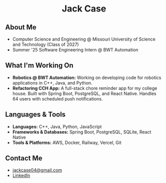 <h1 align="center">Jack Case</h1>

## About Me

- Computer Science and Engineering @ Missouri University of Science and Technology (Class of 2027)  
- Summer '25 Software Engineering Intern @ BWT Automation  

## What I'm Working On

- **Robotics @ BWT Automation:** Working on developing code for robotics applications in C++, Java, and Python.
- **Refactoring CCH App:** A full-stack chore reminder app for my college house. Built with Spring Boot, PostgreSQL, and React Native. Handles 64 users with scheduled push notifications.

## Languages & Tools

- **Languages:** C++, Java, Python, JavaScript
- **Frameworks & Databases:** Spring Boot, PostgreSQL, SQLite, React Native
- **Tools & Platforms:** AWS, Docker, Railway, Vercel, Git

## Contact Me

- jackcase04@gmail.com
- [LinkedIn](https://www.linkedin.com/in/Jack-Case04/)
